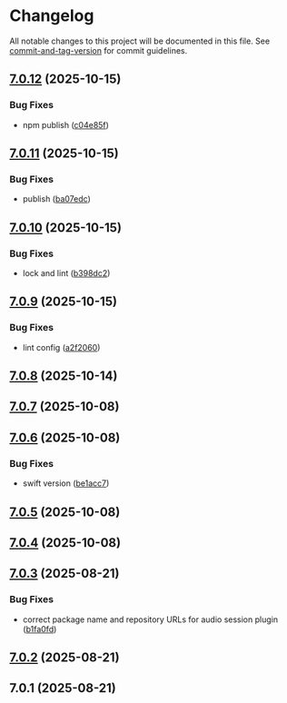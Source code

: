 # Changelog

All notable changes to this project will be documented in this file. See [commit-and-tag-version](https://github.com/absolute-version/commit-and-tag-version) for commit guidelines.

## [7.0.12](https://github.com/Cap-go/capacitor-audiosession/compare/7.0.11...7.0.12) (2025-10-15)


### Bug Fixes

* npm publish ([c04e85f](https://github.com/Cap-go/capacitor-audiosession/commit/c04e85f1b5f5391cca3235b285728ba37d695ddc))

## [7.0.11](https://github.com/cap-go/capacitor-audiosession/compare/7.0.10...7.0.11) (2025-10-15)


### Bug Fixes

* publish ([ba07edc](https://github.com/cap-go/capacitor-audiosession/commit/ba07edc5b5a67fa00aa66cc276863c2636b0fe7e))

## [7.0.10](https://github.com/cap-go/capacitor-plugin-audiosession/compare/7.0.9...7.0.10) (2025-10-15)


### Bug Fixes

* lock and lint ([b398dc2](https://github.com/cap-go/capacitor-plugin-audiosession/commit/b398dc22c602500803f74b4c554e1000273c06b5))

## [7.0.9](https://github.com/cap-go/capacitor-plugin-audiosession/compare/7.0.8...7.0.9) (2025-10-15)


### Bug Fixes

* lint config ([a2f2060](https://github.com/cap-go/capacitor-plugin-audiosession/commit/a2f2060d953c3eb331f2b361bb2ec85ebc843007))

## [7.0.8](https://github.com/cap-go/capacitor-plugin-audiosession/compare/7.0.7...7.0.8) (2025-10-14)

## [7.0.7](https://github.com/cap-go/capacitor-plugin-audiosession/compare/7.0.6...7.0.7) (2025-10-08)

## [7.0.6](https://github.com/cap-go/capacitor-plugin-audiosession/compare/7.0.5...7.0.6) (2025-10-08)


### Bug Fixes

* swift version ([be1acc7](https://github.com/cap-go/capacitor-plugin-audiosession/commit/be1acc75856c9b3aadc78e7cc0fbc9b42eb7e0a8))

## [7.0.5](https://github.com/cap-go/capacitor-plugin-audiosession/compare/7.0.4...7.0.5) (2025-10-08)

## [7.0.4](https://github.com/cap-go/capacitor-plugin-audiosession/compare/7.0.3...7.0.4) (2025-10-08)

## [7.0.3](https://github.com/cap-go/capacitor-plugin-audiosession/compare/7.0.2...7.0.3) (2025-08-21)


### Bug Fixes

* correct package name and repository URLs for audio session plugin ([b1fa0fd](https://github.com/cap-go/capacitor-plugin-audiosession/commit/b1fa0fd4d3e1bbe06036aaafa56c2954352c27ce))

## [7.0.2](https://github.com/cap-go/capacitor-plugin-audio-session/compare/7.0.1...7.0.2) (2025-08-21)

## 7.0.1 (2025-08-21)
